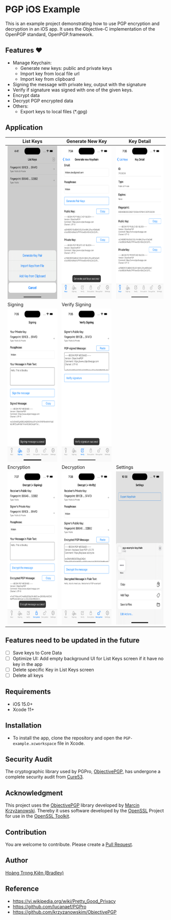 
# PGP iOS Example

This is an example project demonstrating how to use PGP encryption and decryption in an iOS app. It uses the Objective-C implementation of the OpenPGP standard, OpenPGP.framework.

## Features :heart:
- Manage Keychain:
  - Generate new keys: public and private keys
  - Import key from local file url
  - Import key from clipboard
- Signing the message with private key, output with the signature
- Verify if signature was signed with one of the given keys.
- Encrypt data
- Decrypt PGP encrypted data
- Others:
  - Export keys to local files (*.gpg)

## Application
| List Keys | Generate New Key  | Key Detail  |
| ------------ | ------------ | ------------ |
| <img src="images/app-1.png" height="480"> | <img src="images/app-2.png" height="480"> | <img src="images/app-3.png" height="480"> |
| Signing | Verify Signing  |  |
| <img src="images/app-4.png" height="480"> | <img src="images/app-5.png" height="480"> |  |
| Encryption | Decryption  | Settings  |
| <img src="images/app-6.png" height="480"> | <img src="images/app-7.png" height="480"> | <img src="images/app-8.png" height="480"> |
    
## Features need to be updated in the future

- [ ] Save keys to Core Data
- [ ] Optimize UI: Add empty background UI for List Keys screen if it have no key in the app
- [ ] Delete specific Key in List Keys screen
- [ ] Delete all keys

## Requirements

- iOS 15.0+
- Xcode 11+

## Installation

- To install the app, clone the repository and open the `PGP-example.xcworkspace` file in Xcode.

## Security Audit

The cryptographic library used by PGPro, [ObjectivePGP](https://objectivepgp.com/), has undergone a complete security audit from [Cure53](https://cure53.de/).

## Acknowledgment

This project uses the [ObjectivePGP](https://objectivepgp.com/) library developed by [Marcin Krzyżanowski](https://krzyzanowskim.com/).
Thereby it uses software developed by the [OpenSSL](http://www.openssl.org/) Project for use in the [OpenSSL Toolkit](https://www.openssl.org/).

## Contribution

You are welcome to contribute. Please create a [Pull Request](https://github.com/kien-hoang/PGP-example/pulls).

## Author

<a href="https://www.linkedin.com/in/kien-ht/">Hoàng Trọng Kiên (Bradley)</a>

## Reference

- https://vi.wikipedia.org/wiki/Pretty_Good_Privacy
- https://github.com/lucanaef/PGPro
- https://github.com/krzyzanowskim/ObjectivePGP
